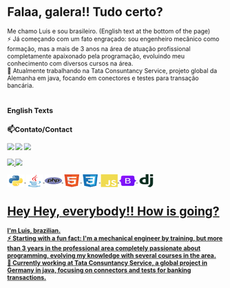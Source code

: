 <h1><b>Falaa, galera!! Tudo certo?</b></h1>
Me chamo Luis e sou brasileiro. (English text at the bottom of the page)
<div>
  ⚡ Já começando com um fato engraçado: sou engenheiro mecânico como formação, mas a mais de 3 anos na área de atuação profissional completamente apaixonado pela     programação, evoluindo meu conhecimento com diversos cursos na área.<br>
  🔭 Atualmente trabalhando na Tata Consuntancy Service, projeto global da Alemanha em java, focando em conectores e testes para transação bancária.<br>
<div><br>
<h3><b>English Texts<b></h3>

<div> 
<h3><b>📫Contato/Contact</b></h3>  
  <a href="https://www.linkedin.com/in/luishenriquevsilva/" target="_blank"><img src="https://img.shields.io/badge/-LinkedIn-%230077B5?style=for-the-badge&logo=linkedin&logoColor=white" target="_blank"></a>   
  <a href = "mailto:lhvs1412@hotmail.com"><img src="https://img.shields.io/badge/-Gmail-%23333?style=for-the-badge&logo=gmail&logoColor=white" target="_blank"></a>  
  <a href="https://www.instagram.com/luuiiss_henrique/" target="_blank"><img src="https://img.shields.io/badge/-Instagram-%23E4405F?style=for-the-badge&logo=instagram&logoColor=white" target="_blank"></a> 
</div><br>

<div align="left">
  <a href="https://github.com/LuisHVSilva">
  <img height="150em" src="https://github-readme-stats.vercel.app/api?username=LuisHVSilva&show_icons=true&theme=dracula&include_all_commits=true&count_private=true"/>
  <img height="150em" src="https://github-readme-stats.vercel.app/api/top-langs/?username=LuisHVSilva&layout=compact&langs_count=7&theme=dracula"/><br>  
</div>

<div style="display: inline_block"><br>
  <img align="center" alt="Python" height="30" width="40" src="https://raw.githubusercontent.com/devicons/devicon/master/icons/python/python-original.svg">
  <img align="center" alt="Java" height="30" width="40" src="https://github.com/devicons/devicon/blob/master/icons/java/java-original.svg">
  <img align="center" alt="PHP" height="30" width="40" src="https://github.com/devicons/devicon/blob/master/icons/php/php-original.svg">
  
  <img align="center" alt="HTML5" height="30" width="40" src="https://raw.githubusercontent.com/devicons/devicon/master/icons/html5/html5-original.svg">
  <img align="center" alt="CSS3" height="30" width="40" src="https://raw.githubusercontent.com/devicons/devicon/master/icons/css3/css3-original.svg">    
  <img align="center" alt="JS" height="30" width="40" src="https://raw.githubusercontent.com/devicons/devicon/master/icons/javascript/javascript-plain.svg">
  
  <img align="center" alt="Bootstrap" height="30" width="40" src="https://github.com/devicons/devicon/blob/master/icons/bootstrap/bootstrap-original.svg">
  <img align="center" alt="Django" height="30" width="40" src="https://github.com/devicons/devicon/blob/master/icons/django/django-plain.svg">  
</div>

<h1><b>Hey Hey, everybody!! How is going?</b></h1>
I'm Luis, brazilian.
<div>
  ⚡ Starting with a fun fact: I'm a mechanical engineer by training, but more than 3 years in the professional area completely passionate about programming, evolving my knowledge with several courses in the area.<br>
  🔭 Currently working at Tata Consuntancy Service, a global project in Germany in java, focusing on connectors and tests for banking transactions.<br>
<div><br>
<div> 


